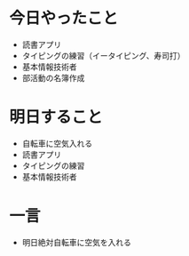 # 今日やったこと
- 読書アプリ
- タイピングの練習（イータイピング、寿司打）
- 基本情報技術者
- 部活動の名簿作成

# 明日すること
- 自転車に空気入れる
- 読書アプリ
- タイピングの練習
- 基本情報技術者

# 一言
- 明日絶対自転車に空気を入れる

